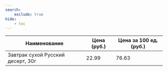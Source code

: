 ```yaml
---
search:
    exclude: true
hide:
    - toc
---
```


| Наименование | Цена (руб.) | Цена за 100 ед. (руб.) |
| -- | -- | -- |
| Завтрак сухой Русский десерт, 30г | 22.99 | 76.63 |
